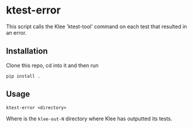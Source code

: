 # ktest-error

This script calls the Klee 'ktest-tool' command on each test that resulted in an error.

## Installation

Clone this repo, cd into it and then run

```
pip install .
```

## Usage

```
ktest-error <directory>
```

Where <directory> is the `klee-out-N` directory where Klee has outputted its tests.

